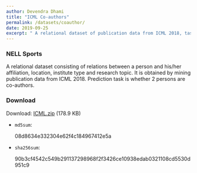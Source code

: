 ```yaml
---
author: Devendra Dhami
title: "ICML Co-authors"
permalink: /datasets/coauthor/
date: 2019-09-25
excerpt: " A relational dataset of publication data from ICML 2018, task is to predict co-authors."
---
```

### NELL Sports

 A relational dataset consisting of relations between a person and his/her affiliation, location, institute type and research topic. It is obtained by mining publication data from ICML 2018. Prediction task is whether 2 persons are co-authors.

### Download

Download: [ICML.zip](https://github.com/boost-starai/BoostSRL-Misc/blob/master/Datasets/ICML_CoAuthor/ICML.zip?raw=true) (178.9 KB)


* `md5sum`:
  <p style="word-break: break-all;">08d8634e332304e62f4c184967412e5a</p>

* `sha256sum`:
  <p style="word-break: break-all;">90b3cf4542c549b291137298968f2f3426ce10938edab0321108cd5530d951c9</p>
